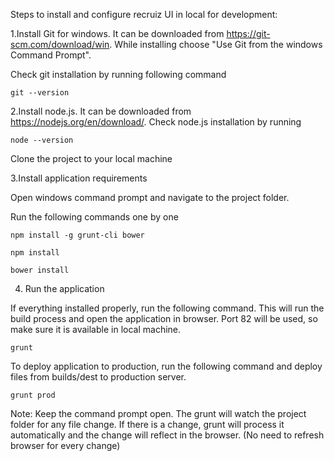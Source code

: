 Steps to install and configure recruiz UI in local for development:

1.Install Git for windows. It can be downloaded from https://git-scm.com/download/win. While installing choose "Use Git from the windows Command Prompt". 

Check git installation by running following command

```
git --version
```
2.Install node.js. It can be downloaded from https://nodejs.org/en/download/. Check node.js installation by running
```
node --version
```
Clone the project to your local machine

3.Install application requirements

Open windows command prompt and navigate to the project folder. 

Run the following commands one by one
```
npm install -g grunt-cli bower
```
```
npm install
```
```
bower install
```
4. Run the application

If everything installed properly, run the following command. This will run the build process and open the application in browser. Port 82 will be used, so make sure it is available in local machine.

```
grunt
```

To deploy application to production, run the following command and deploy files from builds/dest to production server.

```
grunt prod
```
Note: Keep the command prompt open. The grunt will watch the project folder for any file change. If there is a change, grunt will process it automatically and the change will reflect in the browser. (No need to refresh browser for every change)
